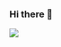### Hi there 👋

<!--
**Ravirrs/Ravirrs** is a ✨ _special_ ✨ repository because its `README.md` (this file) appears on your GitHub profile.

Here are some ideas to get you started:

- 🔭 I'm currently working on 5 projects 
- 🌱 I’m currently learning css javascript react
- 👯 I’m looking to collaborate on ...
- 🤔 I’m looking for help with ...
- 💬 Ask me about ...
- 📫 How to reach me: 
- 😄 Pronouns: ...
- ⚡ Fun fact: ...
-->
![](https://komarev.com/ghpvc/?username=Ravirrs&color=brightgreen)
